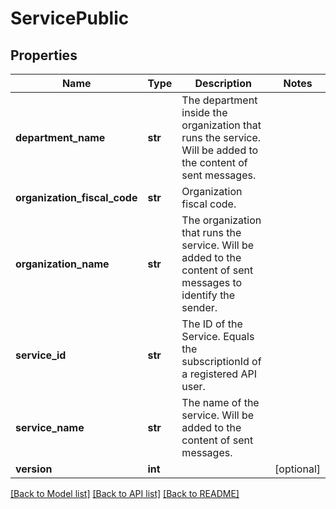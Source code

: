 # ServicePublic

## Properties
Name | Type | Description | Notes
------------ | ------------- | ------------- | -------------
**department_name** | **str** | The department inside the organization that runs the service. Will be added to the content of sent messages. | 
**organization_fiscal_code** | **str** | Organization fiscal code. | 
**organization_name** | **str** | The organization that runs the service. Will be added to the content of sent messages to identify the sender. | 
**service_id** | **str** | The ID of the Service. Equals the subscriptionId of a registered API user. | 
**service_name** | **str** | The name of the service. Will be added to the content of sent messages. | 
**version** | **int** |  | [optional] 

[[Back to Model list]](../README.md#documentation-for-models) [[Back to API list]](../README.md#documentation-for-api-endpoints) [[Back to README]](../README.md)

